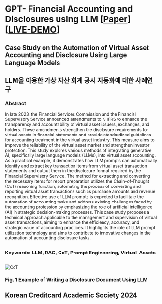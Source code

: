 # GPT- Financial Accounting and Disclosures using LLM [[Paper]()] [[LIVE-DEMO](http://3.36.196.66:8501)]
## Case Study on the Automation of Virtual Asset Accounting and Disclosure Using Large Language Models

## LLM을 이용한 가상 자산 회계 공시 자동화에 대한 사례연구


### Abstract

In late 2023, the Financial Services Commission and the Financial Supervisory Service announced amendments to K-IFRS to enhance the transparency and accountability of virtual asset issuers, exchanges, and holders. These amendments strengthen the disclosure requirements for virtual assets in financial statements and provide standardized guidelines for accounting treatment in the virtual asset industry. This measure aims to improve the reliability of the virtual asset market and strengthen investor protection.
This study explores various methods of integrating generative AI, specifically large language models (LLMs), into virtual asset accounting. As a practical example, it demonstrates how LLM prompts can automatically identify and extract key transaction items from virtual asset transaction statements and output them in the disclosure format required by the Financial Supervisory Service. The method for extracting and converting the necessary items for report preparation utilizes the Chain-of-Thought (CoT) reasoning function, automating the process of converting and reporting virtual asset transactions such as purchase amounts and revenue recognition.
Effective use of LLM prompts is expected to facilitate the automation of accounting tasks and address existing challenges faced by the accounting profession by emphasizing the role of artificial intelligence (AI) in strategic decision-making processes. This case study proposes a technical approach applicable to the management and supervision of virtual asset transactions, aiming to enhance the efficiency, accuracy, and strategic value of accounting practices. It highlights the role of LLM prompt utilization technology and aims to contribute to innovative changes in the automation of accounting disclosure tasks.
##
### Keywords: LLM, RAG, CoT, Prompt Engineering, Virtual-Assets
##

![CoT](https://github.com/JSJeong-me/GPT-Disclosures/assets/54794815/18a464ad-69b1-46ec-a89f-354ac7415286)
### Fig. 1 Example of Writing a Disclosure Document Using LLM


##
## Korean Creditcard Academic Society 2024

